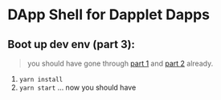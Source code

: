 # DApp Shell for Dapplet Dapps

## Boot up dev env (part 3):

> you should have gone through [part 1](https://github.com/dapplet/contracts) and [part 2](https://github.com/dapplet/interface) already.

1. `yarn install`
2. `yarn start`
   ... now you should have
